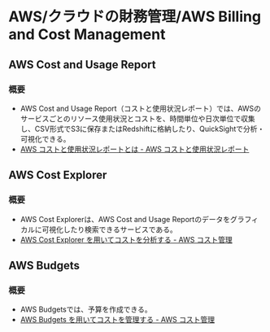 # AWS/クラウドの財務管理/AWS Billing and Cost Management

## AWS Cost and Usage Report

### 概要

- AWS Cost and Usage Report（コストと使用状況レポート）では、AWSのサービスごとのリソース使用状況とコストを、時間単位や日次単位で収集し、CSV形式でS3に保存またはRedshiftに格納したり、QuickSightで分析・可視化できる。
- [AWS コストと使用状況レポートとは - AWS コストと使用状況レポート](https://docs.aws.amazon.com/ja_jp/cur/latest/userguide/what-is-cur.html)

## AWS Cost Explorer

### 概要

- AWS Cost Explorerは、AWS Cost and Usage Reportのデータをグラフィカルに可視化したり検索できるサービスである。
- [AWS Cost Explorer を用いてコストを分析する - AWS コスト管理](https://docs.aws.amazon.com/ja_jp/cost-management/latest/userguide/ce-what-is.html)

## AWS Budgets

### 概要

- AWS Budgetsでは、予算を作成できる。
- [AWS Budgets を用いてコストを管理する - AWS コスト管理](https://docs.aws.amazon.com/ja_jp/cost-management/latest/userguide/budgets-managing-costs.html)
